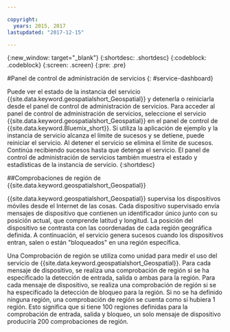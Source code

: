 ```yaml
---

copyright:
  years: 2015, 2017
lastupdated: "2017-12-15"

---
```


<!-- Attribute definitions -->
{:new_window: target="_blank"}
{:shortdesc: .shortdesc}
{:codeblock: .codeblock}
{:screen: .screen}
{:pre: .pre}

#Panel de control de administración de servicios
{: #service-dashboard}


Puede ver el estado de la instancia del servicio {{site.data.keyword.geospatialshort_Geospatial}} y detenerla o reiniciarla desde el panel de control de administración de servicios. Para acceder al panel de control de administración de servicios, seleccione el servicio {{site.data.keyword.geospatialshort_Geospatial}} en el panel de control de {{site.data.keyword.Bluemix_short}}. Si utiliza la aplicación de ejemplo y la instancia de servicio alcanza el límite de sucesos y se detiene, puede reiniciar el servicio. Al detener el servicio se elimina el límite de sucesos. Continúa recibiendo sucesos hasta que detenga el servicio. El panel de control de administración de servicios también muestra el estado y estadísticas de la instancia de servicio.
{:shortdesc}

##Comprobaciones de región de {{site.data.keyword.geospatialshort_Geospatial}}

{{site.data.keyword.geospatialshort_Geospatial}} supervisa los dispositivos móviles desde el Internet de las cosas. Cada dispositivo supervisado envía mensajes de dispositivo que contienen un identificador único junto con su posición actual, que comprende latitud y longitud. La posición del dispositivo se contrasta con las coordenadas de cada región geográfica definida. A continuación, el servicio genera sucesos cuando los dispositivos entran, salen o están "bloqueados" en una región específica.

Una Comprobación de región se utiliza como unidad para medir el uso del servicio de {{site.data.keyword.geospatialshort_Geospatial}}. Para cada mensaje de dispositivo, se realiza una comprobación de región si se ha especificado la detección de entrada, salida o ambas para la región. Para cada mensaje de dispositivo, se realiza una comprobación de región si se ha especificado la detección de bloqueo para la región. Si no se ha definido ninguna región, una comprobación de región se cuenta como si hubiera 1 región. Esto significa que si tiene 100 regiones definidas para la comprobación de entrada, salida y bloqueo, un solo mensaje de dispositivo produciría 200 comprobaciones de región.
